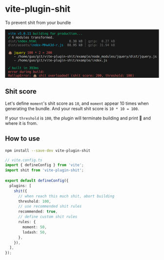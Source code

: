 # vite-plugin-shit

To prevent shit from your bundle

![Screenshot](./screenshot.png)

## Shit score

Let's define `moment`'s shit score as `10`, and `moment` appear 10 times when generating the bundle. And your result shit score is `10 * 10 = 100`.

If your `threshold` is `100`, the plugin will terminate building and print 💩 and where it is from.

## How to use

```bash
npm install --save-dev vite-plugin-shit
```

```ts
// vite.config.ts
import { defineConfig } from 'vite';
import shit from 'vite-plugin-shit';

export default defineConfig({
  plugins: [
    shit({
      // when reach this much shit, abort building
      threshold: 100,
      // use recommended shit rules
      recommended: true,
      // define custom shit rules
      rules: {
        moment: 50,
        lodash: 50,
      },
    }),
  ],
});
```
